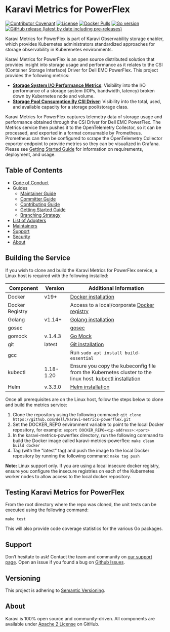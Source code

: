 <!--
Copyright (c) 2020 Dell Inc., or its subsidiaries. All Rights Reserved.

Licensed under the Apache License, Version 2.0 (the "License");
you may not use this file except in compliance with the License.
You may obtain a copy of the License at

    http://www.apache.org/licenses/LICENSE-2.0
-->

# Karavi Metrics for PowerFlex

[![Contributor Covenant](https://img.shields.io/badge/Contributor%20Covenant-v2.0%20adopted-ff69b4.svg)](docs/CODE_OF_CONDUCT.md)
[![License](https://img.shields.io/github/license/dell/karavi-metrics-powerflex)](LICENSE)
[![Docker Pulls](https://img.shields.io/docker/pulls/dellemc/karavi-metrics-powerflex)](https://hub.docker.com/r/dellemc/karavi-metrics-powerflex)
[![Go version](https://img.shields.io/github/go-mod/go-version/dell/karavi-metrics-powerflex)](go.mod)
[![GitHub release (latest by date including pre-releases)](https://img.shields.io/github/v/release/dell/karavi-metrics-powerflex?include_prereleases&label=latest&style=flat-square)](https://github.com/dell/karavi-metrics-powerflex/releases/latest)

Karavi Metrics for PowerFlex is part of Karavi Observability storage enabler, which provides Kubernetes administrators standardized approaches for storage observability in Kuberenetes environments.

Karavi Metrics for PowerFlex is an open source distributed solution that provides insight into storage usage and performance as it relates to the CSI (Container Storage Interface) Driver for Dell EMC PowerFlex. This project provides the following metrics:

- **[Storage System I/O Performance Metrics](./docs/IO_PERFORMANCE.md)**: Visibility into the I/O performance of a storage system (IOPs, bandwidth, latency) broken down by Kubernetes node and volume.
- **[Storage Pool Consumption By CSI Driver](./docs/STORAGE_CAPACITY.md)**: Visibility into the total, used, and available capacity for a storage pool/storage class.

Karavi Metrics for PowerFlex captures telemetry data of storage usage and performance obtained through the CSI Driver for Dell EMC PowerFlex. The Metrics service then  pushes it to the OpenTelemetry Collector, so it can be processed, and exported in a format consumable by Prometheus. Prometheus can then be configured to scrape the OpenTelemetry Collector exporter endpoint to provide metrics so they can be visualized in Grafana. Please see [Getting Started Guide](https://github.com/dell/karavi-observability/blob/main/docs/GETTING_STARTED_GUIDE.md) for information on requirements, deployment, and usage.

## Table of Contents

- [Code of Conduct](https://github.com/dell/karavi-observability/blob/main/docs/CODE_OF_CONDUCT.md)
- Guides
  - [Maintainer Guide](https://github.com/dell/karavi-observability/blob/main/docs/MAINTAINER_GUIDE.md)
  - [Committer Guide](https://github.com/dell/karavi-observability/blob/main/docs/COMMITTER_GUIDE.md)
  - [Contributing Guide](https://github.com/dell/karavi-observability/blob/main/docs/CONTRIBUTING.md)
  - [Getting Started Guide](https://github.com/dell/karavi-observability/blob/main/docs/GETTING_STARTED_GUIDE.md)
  - [Branching Strategy](./docs/BRANCHING.md)
- [List of Adopters](https://github.com/dell/karavi-observability/blob/main/ADOPTERS.md)
- [Maintainers](./docs/MAINTAINERS.md)
- [Support](https://github.com/dell/karavi-observability/blob/main/docs/SUPPORT.md)
- [Security](./docs/SECURITY.md)
- [About](#about)

## Building the Service

If you wish to clone and build the Karavi Metrics for PowerFlex service, a Linux host is required with the following installed:

| Component       | Version   | Additional Information                                                                                                                     |
| --------------- | --------- | ------------------------------------------------------------------------------------------------------------------------------------------ |
| Docker          | v19+      | [Docker installation](https://docs.docker.com/engine/install/)                                                                                                    |
| Docker Registry |           | Access to a local/corporate [Docker registry](https://docs.docker.com/registry/)                                                           |
| Golang          | v1.14+    | [Golang installation](https://github.com/travis-ci/gimme)                                                                                                         |
| gosec           |           | [gosec](https://github.com/securego/gosec)                                                                                                          |
| gomock          | v.1.4.3   | [Go Mock](https://github.com/golang/mock)                                                                                                             |
| git             | latest    | [Git installation](https://git-scm.com/book/en/v2/Getting-Started-Installing-Git)                                                                              |
| gcc             |           | Run ```sudo apt install build-essential```                                                                                                 |
| kubectl         | 1.18-1.20 | Ensure you copy the kubeconfig file from the Kubernetes cluster to the linux host. [kubectl installation](https://kubernetes.io/docs/tasks/tools/install-kubectl/) |
| Helm            | v.3.3.0   | [Helm installation](https://helm.sh/docs/intro/install/)                                                                                                        |

Once all prerequisites are on the Linux host, follow the steps below to clone and build the metrics service:

1. Clone the repository using the following command: `git clone https://github.com/dell/karavi-metrics-powerflex.git`
1. Set the DOCKER_REPO environment variable to point to the local Docker repository, for example: `export DOCKER_REPO=<ip-address>:<port>`
1. In the karavi-metrics-powerflex directory, run the following command to build the Docker image called karavi-metrics-powerflex: `make clean build docker`
1. Tag (with the "latest" tag) and push the image to the local Docker repository by running the following command: `make tag push`

__Note:__ Linux support only. If you are using a local insecure docker registry, ensure you configure the insecure registries on each of the Kubernetes worker nodes to allow access to the local docker repository.

## Testing Karavi Metrics for PowerFlex

From the root directory where the repo was cloned, the unit tests can be executed using the following command:

```console
make test
```

This will also provide code coverage statistics for the various Go packages.

## Support

Don’t hesitate to ask! Contact the team and community on [our support page](https://github.com/dell/karavi-observability/blob/main/docs/SUPPORT.md).
Open an issue if you found a bug on [Github Issues](https://github.com/dell/karavi-observability/issues).

## Versioning

This project is adhering to [Semantic Versioning](https://semver.org/).

## About

Karavi is 100% open source and community-driven. All components are available
under [Apache 2 License](https://www.apache.org/licenses/LICENSE-2.0.html) on
GitHub.
